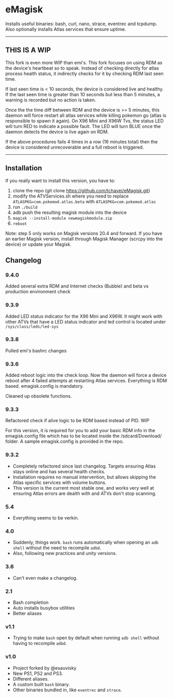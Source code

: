# eMagisk

Installs useful binaries: bash, curl, nano, strace, eventrec and tcpdump. Also optionally installs Atlas services that ensure uptime.

---

## THIS IS A WIP

This fork is even more WIP than emi's. This fork focuses on using RDM as the device's heartbeat so to speak. Instead of checking directly for atlas process health status, it indirectly checks for it by checking RDM last seen time.

If last seen time is < 10 seconds, the device is considered live and healthy. If the last seen time is greater than 10 seconds but less than 5 minutes, a warning is recorded but no action is taken.

Once the the time diff between RDM and the device is >= 5 minutes, this daemon will force restart all atlas services while killing pokemon go (atlas is responsible to spawn it again). On X96 Mini and X96W Tvs, the status LED will turn RED to indicate a possible fault. The LED will turn BLUE once the daemon detects the device is live again on RDM.

If the above procedures fails 4 times in a row (16 minutes total) then the device is considered unrecoverable and a full reboot is triggered.

---

## Installation

If you really want to install this version, you have to:

1. clone the repo (git clone https://github.com/tchavei/eMagisk.git)
2. modify the ATVServices.sh where you need to replace `ATLASPKG=com.pokemod.atlas.beta` with `ATLASPKG=com.pokemod.atlas`
3. run `./build`
4. adb push the resulting magisk module into the device
5. `magisk --install-module newmagiskmodule.zip`
6. `reboot`

Note: step 5 only works on Magisk versions 20.4 and forward. If you have an earlier Magisk version, install through Magisk Manager (scrcpy into the device) or update your Magisk.

## Changelog

### 9.4.0

Added several extra RDM and Internet checks (Bubble) and beta vs production environment check

### 9.3.9

Added LED status indicator for the X96 Mini and X96W. It might work with other ATVs that have a LED status indicator and led control is located under `/sys/class/leds/led-sys`

### 9.3.8

Pulled emi's bashrc changes

### 9.3.6

Added reboot logic into the check loop. Now the daemon will force a device reboot after 4 failed attempts at restarting Atlas services. Everything is RDM based. emagisk.config is mandatory.

Cleaned up obsolete functions.

### 9.3.3

Refactored check if alive logic to be RDM based instead of PID. WIP

For this version, it is required for you to add your basic RDM info in the emagisk.config file which has to be located inside the
/sdcard/Download/ folder. A sample emagisk.config is provided in the repo.

### 9.3.2

- Completely refactored since last changelog. Targets ensuring Atlas stays online and has several health checks.
- Installation requires no manual intervention, but allows skipping the Atlas specific services with volume buttons.
- This version is the current most stable one, and works very well at ensuring Atlas errors are dealth with and ATVs don't stop scanning.

### 5.4

- Everything seems to be verkin.

### 4.0

- Suddenly, things work. `bash` runs automatically when opening an `adb shell` without the need to recompile `adbd`.
- Also, following new practices and unity versions.

### 3.6

- Can't even make a changelog.

### 2.1

- Bash completion
- Auto installs busybox utilities
- Better aliases

### v1.1

- Trying to make `bash` open by default when running `adb shell` without having to recompile `adbd`.

### v1.0

- Project forked by @esauvisky
- New PS1, PS2 and PS3.
- Different aliases.
- A custom built `bash` binary.
- Other binaries bundled in, like `eventrec` and `strace`.
